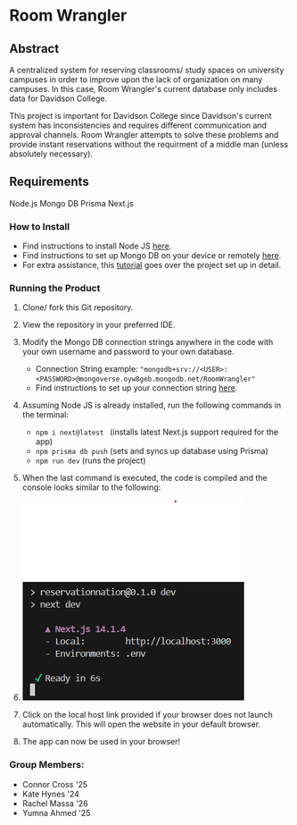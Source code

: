 # Room Wrangler

## Abstract
A centralized system for reserving classrooms/ study spaces on university campuses in order to improve upon the lack of organization on many campuses. In this case, Room Wrangler's current database only includes data for Davidson College.

This project is important for Davidson College since Davidson's current system has inconsistencies and requires different communication and approval channels. Room Wrangler attempts to solve these problems and provide instant reservations without the requirment of a middle man (unless absolutely necessary).

## Requirements
Node.js
Mongo DB
Prisma
Next.js

### How to Install
- Find instructions to install Node JS [here](https://nodejs.org/en/learn/getting-started/how-to-install-nodejs).
- Find instructions to set up Mongo DB on your device or remotely [here](https://www.mongodb.com/docs/manual/tutorial/getting-started/).
- For extra assistance, this [tutorial](https://www.youtube.com/watch?v=c_-b_isI4vg&t=3081s&ab_channel=CodeWithAntonio) goes over the project set up in detail.

### Running the Product
1. Clone/ fork this Git repository. 
2. View the repository in your preferred IDE. 
3. Modify the Mongo DB connection strings anywhere in the code with your own username and password to your own database.
   - Connection String example: ``` "mongodb+srv://<USER>:<PASSWORD>@mongoverse.oyw8geb.mongodb.net/RoomWrangler" ```
   - Find instructions to set up your connection string [here](https://www.mongodb.com/resources/products/fundamentals/mongodb-connection-string). 

5. Assuming Node JS is already installed, run the following commands in the terminal:
   - ```npm i next@latest ``` (installs latest Next.js support required for the app)
   - ```npm prisma db push``` (sets and syncs up database using Prisma)
   - ```npm run dev``` (runs the project)
6. When the last command is executed, the code is compiled and the console looks similar to the following:
7. ![Image of code execution results in an IDE terminal](img/console.png)
8. Click on the local host link provided if your browser does not launch automatically. This will open the website in your default browser.
9. The app can now be used in your browser! 

### Group Members:
- Connor Cross '25
- Kate Hynes '24
- Rachel Massa '26
- Yumna Ahmed '25


